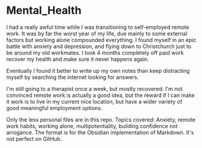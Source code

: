 # Mental_Health

I had a really awful time while I was transitioning to self-employed remote work. It was by far the worst year of my life, due mainly to some external factors but working alone compounded everything. I found myself in an epic battle with anxiety and depression, and flying down to Christchurch just to be around my old workmates. I took 4 months completely off paid work recover my health and make sure it never happens again.  

Eventually I found it better to write up my own notes than keep distracting myself by searching the internet looking for answers.  

I'm still going to a therapist once a week, but mostly recovered.  I'm not convinced remote work is actually a good idea, but the reward if I can make it work is to live in my current nice location, but have a wider variety of good meaningful employment options.

Only the less personal files are in this repo. Topics covered: Anxiety, remote work habits, working alone, multipotentiality, building confidence not arrogance.  The format is for the Obsidian implementation of Markdown.  It's not perfect on GitHub.
